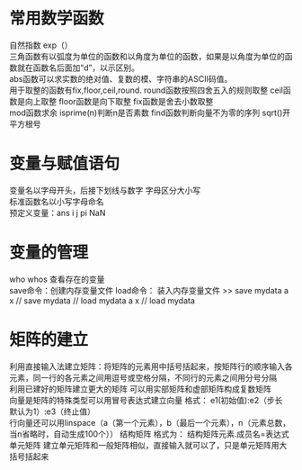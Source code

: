 # 常用数学函数   
自然指数 exp（）  
三角函数有以弧度为单位的函数和以角度为单位的函数，如果是以角度为单位的函数就在函数名后面加“d”，以示区别。  
abs函数可以求实数的绝对值、复数的模、字符串的ASCII码值。   
用于取整的函数有fix,floor,ceil,round. round函数按照四舍五入的规则取整  ceil函数是向上取整  floor函数是向下取整 fix函数是舍去小数取整   
mod函数求余
isprime(n)判断n是否素数
find函数判断向量不为零的序列
sqrt()开平方根号


# 变量与赋值语句   
变量名以字母开头，后接下划线与数字  字母区分大小写   
标准函数名以小写字母命名   
预定义变量：ans i j pi NaN   

# 变量的管理   
who whos 查看存在的变量  
save命令：创建内存变量文件 
load命令： 装入内存变量文件   >> save mydata a x // save mydata // load mydata a x // load mydata    



# 矩阵的建立  
利用直接输入法建立矩阵：将矩阵的元素用中括号括起来，按矩阵行的顺序输入各元素，同一行的各元素之间用逗号或空格分隔，不同行的元素之间用分号分隔   
利用已建好的矩阵建立更大的矩阵
可以用实部矩阵和虚部矩阵构成复数矩阵    
向量是矩阵的特殊类型可以用冒号表达式建立向量   格式：  e1(初始值):e2（步长 默认为1）:e3（终止值）  
行向量还可以用linspace（a（第一个元素），b（最后一个元素），n（元素总数，当n省略时，自动生成100个））
结构矩阵 格式为：   结构矩阵元素.成员名=表达式   
单元矩阵   建立单元矩阵和一般矩阵相似，直接输入就可以了，只是单元矩阵用大括号括起来   


